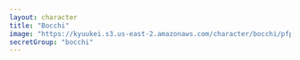 ```yaml
---
layout: character
title: "Bocchi"
image: "https://kyuukei.s3.us-east-2.amazonaws.com/character/bocchi/pfp.png"
secretGroup: "bocchi"
---
```

